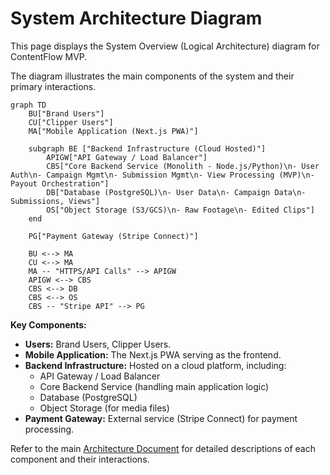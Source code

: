 # System Architecture Diagram

This page displays the System Overview (Logical Architecture) diagram for ContentFlow MVP.

The diagram illustrates the main components of the system and their primary interactions.

```mermaid
graph TD
    BU["Brand Users"]
    CU["Clipper Users"]
    MA["Mobile Application (Next.js PWA)"]

    subgraph BE ["Backend Infrastructure (Cloud Hosted)"]
        APIGW["API Gateway / Load Balancer"]
        CBS["Core Backend Service (Monolith - Node.js/Python)\n- User Auth\n- Campaign Mgmt\n- Submission Mgmt\n- View Processing (MVP)\n- Payout Orchestration"]
        DB["Database (PostgreSQL)\n- User Data\n- Campaign Data\n- Submissions, Views"]
        OS["Object Storage (S3/GCS)\n- Raw Footage\n- Edited Clips"]
    end

    PG["Payment Gateway (Stripe Connect)"]

    BU <--> MA
    CU <--> MA
    MA -- "HTTPS/API Calls" --> APIGW
    APIGW <--> CBS
    CBS <--> DB
    CBS <--> OS
    CBS -- "Stripe API" --> PG
```

**Key Components:**

*   **Users:** Brand Users, Clipper Users.
*   **Mobile Application:** The Next.js PWA serving as the frontend.
*   **Backend Infrastructure:** Hosted on a cloud platform, including:
    *   API Gateway / Load Balancer
    *   Core Backend Service (handling main application logic)
    *   Database (PostgreSQL)
    *   Object Storage (for media files)
*   **Payment Gateway:** External service (Stripe Connect) for payment processing.

Refer to the main [Architecture Document](./architecture_document.md) for detailed descriptions of each component and their interactions.
